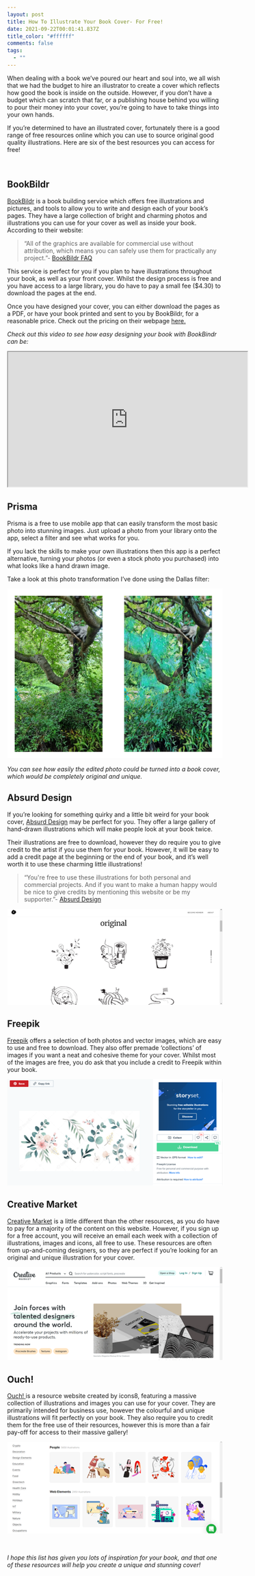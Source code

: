 ```yaml
---
layout: post
title: How To Illustrate Your Book Cover- For Free!
date: 2021-09-22T00:01:41.837Z
title_color: "#ffffff"
comments: false
tags:
  - ""
---
```

<!--StartFragment-->

When dealing with a book we’ve poured our heart and soul into, we all wish that we had the budget to hire an illustrator to create a cover which reflects how good the book is inside on the outside. However, if you don’t have a budget which can scratch that far, or a publishing house behind you willing to pour their money into your cover, you’re going to have to take things into your own hands. 



If you’re determined to have an illustrated cover, fortunately there is a good range of free resources online which you can use to source original good quality illustrations. Here are six of the best resources you can access for free!

 

## BookBildr

[BookBildr](https://www.bookbildr.com/) is a book building service which offers free illustrations and pictures, and tools to allow you to write and design each of your book’s pages. They have a large collection of bright and charming photos and illustrations you can use for your cover as well as inside your book. According to their website:

> “All of the graphics are available for commercial use without attribution, which means you can safely use them for practically any project.”- [BookBildr FAQ](https://www.bookbildr.com/faq/)

This service is perfect for you if you plan to have illustrations throughout your book, as well as your front cover. Whilst the design process is free and you have access to a large library, you do have to pay a small fee ($4.30) to download the pages at the end.

Once you have designed your cover, you can either download the pages as a PDF, or have your book printed and sent to you by BookBildr, for a reasonable price. Check out the pricing on their webpage [here.](https://www.bookbildr.com/design/)

*Check out this video to see how easy designing your book with BookBindr can be:* 

<div class="video-box"><iframe width="560" height="315" src="https://www.youtube.com/embed/rLQAF0NxUS0?rel=0" allow="accelerometer; autoplay; encrypted-media; gyroscope; picture-in-picture" allowfullscreen></iframe></div>



## Prisma

Prisma is a free to use mobile app that can easily transform the most basic photo into stunning images. Just upload a photo from your library onto the app, select a filter and see what works for you.

If you lack the skills to make your own illustrations then this app is a perfect alternative, turning your photos (or even a stock photo you purchased) into what looks like a hand drawn image.

Take a look at this photo transformation I’ve done using the Dallas filter:

![](../uploads/illustrationcat.jpg)

*You can see how easily the edited photo could be turned into a book cover, which would be completely original and unique.*



## Absurd Design

If you’re looking for something quirky and a little bit weird for your book cover, [Absurd Design](https://absurd.design/) may be perfect for you. They offer a large gallery of hand-drawn illustrations which will make people look at your book twice.

Their illustrations are free to download, however they do require you to give credit to the artist if you use them for your book. However, it will be easy to add a credit page at the beginning or the end of your book, and it’s well worth it to use these charming little illustrations!

> “You're free to use these illustrations for both personal and commercial projects. And if you want to make a human happy would be nice to give credits by mentioning this website or be my supporter.”- [Absurd Design](https://absurd.design/)

![](../uploads/illustrationabsurd.png)



## Freepik

[Freepik](https://www.freepik.com/) offers a selection of both photos and vector images, which are easy to use and free to download. They also offer premade ‘collections’ of images if you want a neat and cohesive theme for your cover. Whilst most of the images are free, you do ask that you include a credit to Freepik within your book.

![](../uploads/illustrationflower.png)



## Creative Market

[Creative Market](https://creativemarket.com/) is a little different than the other resources, as you do have to pay for a majority of the content on this website. However, if you sign up for a free account, you will receive an email each week with a collection of illustrations, images and icons, all free to use. These resources are often from up-and-coming designers, so they are perfect if you’re looking for an original and unique illustration for your cover.

![](../uploads/illustrationmarket.png)



## Ouch!



[Ouch! ](https://icons8.com/illustrations)is a resource website created by icons8, featuring a massive collection of illustrations and images you can use for your cover. They are primarily intended for business use, however the colourful and unique illustrations will fit perfectly on your book. They also require you to credit them for the free use of their resources, however this is more than a fair pay-off for access to their massive gallery!

![](../uploads/illustrationouch.png)





 

*I hope this list has given you lots of inspiration for your book, and that one of these resources will help you create a unique and stunning cover!*





<!--EndFragment-->